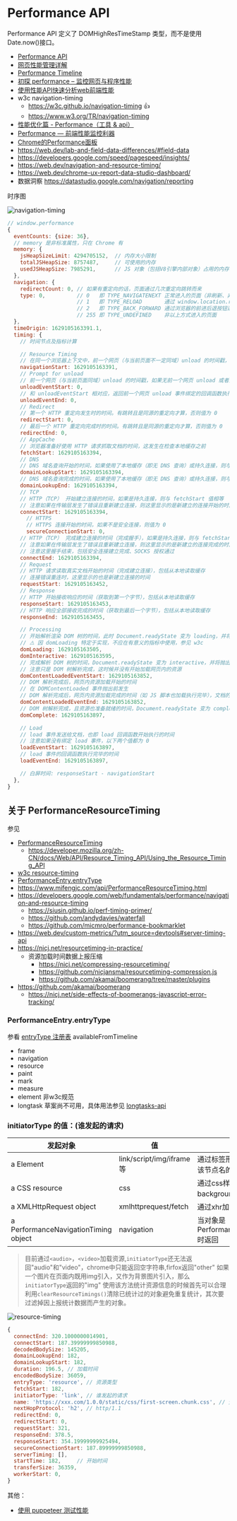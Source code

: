 # Performance API

Performance API 定义了 DOMHighResTimeStamp 类型，而不是使用 Date.now()接口。

- [Performance API](https://developer.mozilla.org/zh-CN/docs/Web/API/Performance_API)
- [网页性能管理详解](http://www.ruanyifeng.com/blog/2015/09/web-page-performance-in-depth.html)
- [Performance Timeline](https://developer.mozilla.org/zh-CN/docs/Web/API/Performance_Timeline)
- [初探 performance – 监控网页与程序性能](http://www.alloyteam.com/2015/09/explore-performance/)
- [使用性能API快速分析web前端性能](https://segmentfault.com/a/1190000004010453)
- w3c navigation-timing
  - https://w3c.github.io/navigation-timing 👍
  - https://www.w3.org/TR/navigation-timing
- [性能优化篇 - Performance（工具 & api）](https://juejin.cn/post/6844903801518981133)
- [Performance — 前端性能监控利器](https://www.cnblogs.com/bldxh/p/6857324.html)
- [Chrome的Performance面板](https://www.jianshu.com/p/d476bd527e48)
- https://web.dev/lab-and-field-data-differences/#field-data
- https://developers.google.com/speed/pagespeed/insights/
- https://web.dev/navigation-and-resource-timing/
- https://web.dev/chrome-ux-report-data-studio-dashboard/
- 数据洞察 https://datastudio.google.com/navigation/reporting

时序图

![navigation-timing](./../img/navigation-timing.svg)

```js
// window.performance
{
  eventCounts: {size: 36},
  // memory 是非标准属性，只在 Chrome 有
  memory: {
    jsHeapSizeLimit: 4294705152,  // 内存大小限制
    totalJSHeapSize: 8757487,     // 可使用的内存
    usedJSHeapSize: 7985291,      // JS 对象（包括V8引擎内部对象）占用的内存，一定小于 totalJSHeapSize
  },
  navigation: {
    redirectCount: 0, // 如果有重定向的话，页面通过几次重定向跳转而来
    type: 0,          // 0   即 TYPE_NAVIGATENEXT 正常进入的页面（非刷新、非重定向等）
                      // 1   即 TYPE_RELOAD       通过 window.location.reload() 刷新的页面
                      // 2   即 TYPE_BACK_FORWARD 通过浏览器的前进后退按钮进入的页面（历史记录）
                      // 255 即 TYPE_UNDEFINED    非以上方式进入的页面
  },
  timeOrigin: 1629105163391.1,
  timing: {
    // 时间节点及指标计算

    // Resource Timing
    // 在同一个浏览器上下文中，前一个网页（与当前页面不一定同域）unload 的时间戳，如果无前一个网页 unload ，则与 fetchStart 值相等
    navigationStart: 1629105163391,
    // Prompt for unload
    // 前一个网页（与当前页面同域）unload 的时间戳，如果无前一个网页 unload 或者前一个网页与当前页面不同域，则值为 0
    unloadEventStart: 0,
    // 和 unloadEventStart 相对应，返回前一个网页 unload 事件绑定的回调函数执行完毕的时间戳
    unloadEventEnd: 0,
    // Redirect
    // 第一个 HTTP 重定向发生时的时间。有跳转且是同源的重定向才算，否则值为 0
    redirectStart: 0,
    // 最后一个 HTTP 重定向完成时的时间。有跳转且是同源的重定向才算，否则值为 0
    redirectEnd: 0,
    // AppCache
    // 浏览器准备好使用 HTTP 请求抓取文档的时间，这发生在检查本地缓存之前
    fetchStart: 1629105163394,
    // DNS
    // DNS 域名查询开始的时间，如果使用了本地缓存（即无 DNS 查询）或持久连接，则与 fetchStart 值相等
    domainLookupStart: 1629105163394,
    // DNS 域名查询完成的时间，如果使用了本地缓存（即无 DNS 查询）或持久连接，则与 fetchStart 值相等
    domainLookupEnd: 1629105163394,
    // TCP
    // HTTP（TCP） 开始建立连接的时间，如果是持久连接，则与 fetchStart 值相等
    // 注意如果在传输层发生了错误且重新建立连接，则这里显示的是新建立的连接开始的时间
    connectStart: 1629105163394,
      // HTTPS
      // HTTPS 连接开始的时间，如果不是安全连接，则值为 0
      secureConnectionStart: 0,
    // HTTP（TCP） 完成建立连接的时间（完成握手），如果是持久连接，则与 fetchStart 值相等
    // 注意如果在传输层发生了错误且重新建立连接，则这里显示的是新建立的连接完成的时间
    // 注意这里握手结束，包括安全连接建立完成、SOCKS 授权通过
    connectEnd: 1629105163394,
    // Request
    // HTTP 请求读取真实文档开始的时间（完成建立连接），包括从本地读取缓存
    // 连接错误重连时，这里显示的也是新建立连接的时间
    requestStart: 1629105163452,
    // Response
    // HTTP 开始接收响应的时间（获取到第一个字节），包括从本地读取缓存
    responseStart: 1629105163453,
    // HTTP 响应全部接收完成的时间（获取到最后一个字节），包括从本地读取缓存
    responseEnd: 1629105163455,

    // Processing
    // 开始解析渲染 DOM 树的时间，此时 Document.readyState 变为 loading，并将抛出 readystatechange 相关事件
    // ⚠️ 因 domLoading 特定于实现，不应在有意义的指标中使用，参见 w3c
    domLoading: 1629105163505,
    domInteractive: 1629105163595,
    // 完成解析 DOM 树的时间，Document.readyState 变为 interactive，并将抛出 readystatechange 相关事件
    // 注意只是 DOM 树解析完成，这时候并没有开始加载网页内的资源
    domContentLoadedEventStart: 1629105163852,
    // DOM 解析完成后，网页内资源加载开始的时间
    // 在 DOMContentLoaded 事件抛出前发生
    // DOM 解析完成后，网页内资源加载完成的时间（如 JS 脚本也加载执行完毕），文档的DOMContentLoaded 事件的结束时间
    domContentLoadedEventEnd: 1629105163852,
    // DOM 树解析完成，且资源也准备就绪的时间，Document.readyState 变为 complete，并将抛出 readystatechange 相关事件
    domComplete: 1629105163897,

    // Load
    // load 事件发送给文档，也即 load 回调函数开始执行的时间
    // 注意如果没有绑定 load 事件，以下两个值都为 0
    loadEventStart: 1629105163897,
    // load 事件的回调函数执行完毕的时间
    loadEventEnd: 1629105163897,

    // 白屏时间: responseStart - navigationStart
  },
}
```

## 关于 PerformanceResourceTiming

参见

- [PerformanceResourceTiming](https://developer.mozilla.org/zh-CN/docs/Web/API/PerformanceResourceTiming)
  - https://developer.mozilla.org/zh-CN/docs/Web/API/Resource_Timing_API/Using_the_Resource_Timing_API
- [w3c resource-timing](https://w3c.github.io/resource-timing/)
- [PerformanceEntry.entryType](https://developer.mozilla.org/en-US/docs/Web/API/PerformanceEntry/entryType)
- https://www.mifengjc.com/api/PerformanceResourceTiming.html
- https://developers.google.com/web/fundamentals/performance/navigation-and-resource-timing
  - https://siusin.github.io/perf-timing-primer/
  - https://github.com/andydavies/waterfall
  - https://github.com/micmro/performance-bookmarklet
- https://web.dev/custom-metrics/?utm_source=devtools#server-timing-api
- https://nicj.net/resourcetiming-in-practice/
  - 资源加载时间数据上报压缩
    - https://nicj.net/compressing-resourcetiming/
    - https://github.com/nicjansma/resourcetiming-compression.js
    - https://github.com/akamai/boomerang/tree/master/plugins
- https://github.com/akamai/boomerang
  - https://nicj.net/side-effects-of-boomerangs-javascript-error-tracking/

### PerformanceEntry.entryType

参看 [entryType 注册表](https://w3c.github.io/timing-entrytypes-registry/#registry) availableFromTimeline

- frame
- navigation
- resource
- paint
- mark
- measure
- element  非w3c规范
- longtask 草案尚不可用，具体用法参见 [longtasks-api](https://w3c.github.io/longtasks/)

### initiatorType 的值：(谁发起的请求)



发起对象 | 值 | 描述
--- | --- | ----
a Element | link/script/img/iframe等 | 通过标签形式加载的资源，值是该节点名的小写形式
a CSS resource | css | 通过css样式加载的资源，比如background的url方式加载资源
a XMLHttpRequest object | xmlhttprequest/fetch | 通过xhr加载的资源
a PerformanceNavigationTiming object | navigation | 当对象是PerformanceNavigationTiming时返回

> 目前通过`<audio>`，`<video>`加载资源,`initiatorType`还无法返回"audio"和"video"，chrome中只能返回空字符串,firfox返回"other"
> 如果一个图片在页面内既用img引入，又作为背景图片引入，那么`initiatorType`返回的"img"
> 使用该方法统计资源信息的时候首先可以合理利用`clearResourceTimings()`清除已统计过的对象避免重复统计，其次要过滤掉因上报统计数据而产生的对象。

![resource-timing](./../img/resource-timing.svg)

```js
{
  connectEnd: 320.1000000014901,
  connectStart: 187.39999999850988,
  decodedBodySize: 145205,
  domainLookupEnd: 182,
  domainLookupStart: 182,
  duration: 196.5, // 加载时间
  encodedBodySize: 36059,
  entryType: 'resource', // 资源类型
  fetchStart: 182,
  initiatorType: 'link', // 谁发起的请求
  name: 'https://xxx.com/1.0.0/static/css/first-screen.chunk.css', // 资源名称，是资源的绝对路径或调用mark方法自定义的名称
  nextHopProtocol: 'h2', // http/1.1
  redirectEnd: 0,
  redirectStart: 0,
  requestStart: 321,
  responseEnd: 378.5,
  responseStart: 354.19999999925494,
  secureConnectionStart: 187.89999999850988,
  serverTiming: [],
  startTime: 182,     // 开始时间
  transferSize: 36359,
  workerStart: 0,
}
```

其他：

- [使用 puppeteer 测试性能](https://github.com/pod4g/hiper.git)
